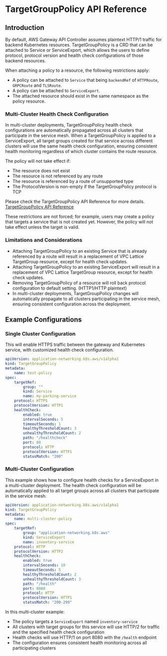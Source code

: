 # TargetGroupPolicy API Reference

## Introduction

By default, AWS Gateway API Controller assumes plaintext HTTP/1 traffic for backend Kubernetes resources.
TargetGroupPolicy is a CRD that can be attached to Service or ServiceExport, which allows the users to define protocol, protocol version and
health check configurations of those backend resources.

When attaching a policy to a resource, the following restrictions apply:

- A policy can be attached to `Service` that being `backendRef` of `HTTPRoute`, `GRPCRoute` and `TLSRoute`.
- A policy can be attached to `ServiceExport`.
- The attached resource should exist in the same namespace as the policy resource.

### Multi-Cluster Health Check Configuration

In multi-cluster deployments, TargetGroupPolicy health check configurations are automatically propagated across all clusters that participate in the service mesh. When a TargetGroupPolicy is applied to a ServiceExport, all target groups created for that service across different clusters will use the same health check configuration, ensuring consistent health monitoring regardless of which cluster contains the route resource.

The policy will not take effect if:
- The resource does not exist
- The resource is not referenced by any route
- The resource is referenced by a route of unsupported type
- The ProtocolVersion is non-empty if the TargetGroupPolicy protocol is TCP

Please check the TargetGroupPolicy API Reference for more details. [TargetGroupPolicy API Reference](../api-reference.md#application-networking.k8s.aws/v1alpha1.TargetGroupPolicy)


These restrictions are not forced; for example, users may create a policy that targets a service that is not created yet.
However, the policy will not take effect unless the target is valid.



### Limitations and Considerations

- Attaching TargetGroupPolicy to an existing Service that is already referenced by a route will result in a replacement
  of VPC Lattice TargetGroup resource, except for health check updates.
- Attaching TargetGroupPolicy to an existing ServiceExport will result in a replacement of VPC Lattice TargetGroup resource, except for health check updates.
- Removing TargetGroupPolicy of a resource will roll back protocol configuration to default setting. (HTTP1/HTTP plaintext)
- In multi-cluster deployments, TargetGroupPolicy changes will automatically propagate to all clusters participating in the service mesh, ensuring consistent configuration across the deployment.

## Example Configurations

### Single Cluster Configuration

This will enable HTTPS traffic between the gateway and Kubernetes service, with customized health check configuration.

```yaml
apiVersion: application-networking.k8s.aws/v1alpha1
kind: TargetGroupPolicy
metadata:
    name: test-policy
spec:
    targetRef:
        group: ""
        kind: Service
        name: my-parking-service
    protocol: HTTPS
    protocolVersion: HTTP1
    healthCheck:
        enabled: true
        intervalSeconds: 5
        timeoutSeconds: 1
        healthyThresholdCount: 3
        unhealthyThresholdCount: 2
        path: "/healthcheck"
        port: 80
        protocol: HTTP
        protocolVersion: HTTP1
        statusMatch: "200"
```

### Multi-Cluster Configuration

This example shows how to configure health checks for a ServiceExport in a multi-cluster deployment. The health check configuration will be automatically applied to all target groups across all clusters that participate in the service mesh.

```yaml
apiVersion: application-networking.k8s.aws/v1alpha1
kind: TargetGroupPolicy
metadata:
    name: multi-cluster-policy
spec:
    targetRef:
        group: "application-networking.k8s.aws"
        kind: ServiceExport
        name: inventory-service
    protocol: HTTP
    protocolVersion: HTTP2
    healthCheck:
        enabled: true
        intervalSeconds: 10
        timeoutSeconds: 5
        healthyThresholdCount: 2
        unhealthyThresholdCount: 3
        path: "/health"
        port: 8080
        protocol: HTTP
        protocolVersion: HTTP1
        statusMatch: "200-299"
```

In this multi-cluster example:
- The policy targets a `ServiceExport` named `inventory-service`
- All clusters with target groups for this service will use HTTP/2 for traffic and the specified health check configuration
- Health checks will use HTTP/1 on port 8080 with the `/health` endpoint
- The configuration ensures consistent health monitoring across all participating clusters
